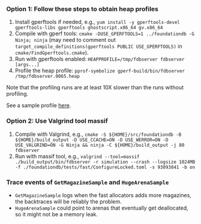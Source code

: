 ### Option 1: Follow these steps to obtain heap profiles

1. Install gperftools if needed, e.g., `yum install -y gperftools-devel gperftools-libs gperftools ghostscript.x86_64 gv.x86_64`
1. Compile with gperf tools: `cmake -DUSE_GPERFTOOLS=1 ../foundationdb -G Ninja; ninja` (may need to comment out `target_compile_definitions(gperftools PUBLIC USE_GPERFTOOLS)` in `cmake/FindGperftools.cmake`).
1. Run with gperftools enabled: `HEAPPROFILE=/tmp/fdbserver fdbserver [args...]`
1. Profile the heap profile: `pprof-symbolize gperf-build/bin/fdbserver /tmp/fdbserver.0065.heap`

Note that the profiling runs are at least 10X slower than the runs without profiling.

See a sample profile [here](https://github.com/apple/foundationdb/issues/2218).

### Option 2: Use Valgrind tool massif

1. Compile with Valgrind, e.g., `cmake -S ${HOME}/src/foundationdb -B ${HOME}/build_output -D USE_CCACHE=ON -D USE_WERROR=ON -D USE_VALGRIND=ON -G Ninja && ninja -C ${HOME}/build_output -j 80 fdbserver`
1. Run with massif tool, e.g., `valgrind --tool=massif ./build_output/bin/fdbserver -r simulation --crash --logsize 1024MB -f ./foundationdb/tests/fast/ConfigureLocked.toml -s 93093841 -b on`

### Trace events of `GetMagazineSample` and `HugeArenaSample`

* `GetMagazineSample` logs when the fast allocators adds more magazines, the backtraces will be reliably the problem.
* `HugeArenaSample` could point to arenas that eventually get deallocated, so it might not be a memory leak.
